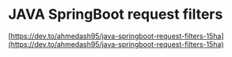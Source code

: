 # JAVA SpringBoot request filters
[https://dev.to/ahmedash95/java-springboot-request-filters-15ha](https://dev.to/ahmedash95/java-springboot-request-filters-15ha)
